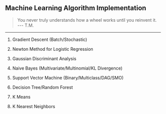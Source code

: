 ## Machine Learning Algorithm Implementation

> You never truly understands how a wheel works until you reinvent it.<br>
> --- T.M.

<hr>

1. Gradient Descent (Batch/Stochastic)

2. Newton Method for Logistic Regression

3. Gaussian Discriminant Analysis

4. Naive Bayes (Multivariate/Multinomial/KL Divergence)

5. Support Vector Machine (Binary/Multiclass/DAG/SMO)

6. Decision Tree/Random Forest

7. K Means

8. K Nearest Neighbors
